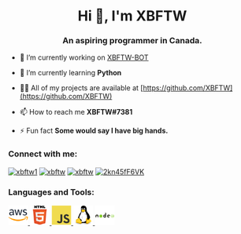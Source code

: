<h1 align="center">Hi 👋, I'm XBFTW</h1>
<h3 align="center">An aspiring programmer in Canada.</h3>

- 🔭 I’m currently working on [XBFTW-BOT](https://github.com/XBFTW/XBFTW-BOT)

- 🌱 I’m currently learning **Python**

- 👨‍💻 All of my projects are available at [https://github.com/XBFTW](https://github.com/XBFTW)

- 📫 How to reach me **XBFTW#7381**

- ⚡ Fun fact **Some would say I have big hands.**

<h3 align="left">Connect with me:</h3>
<p align="left">
<a href="https://twitter.com/xbftw1" target="blank"><img align="center" src="https://raw.githubusercontent.com/rahuldkjain/github-profile-readme-generator/master/src/images/icons/Social/twitter.svg" alt="xbftw1" height="30" width="40" /></a>
<a href="https://instagram.com/xbftw" target="blank"><img align="center" src="https://raw.githubusercontent.com/rahuldkjain/github-profile-readme-generator/master/src/images/icons/Social/instagram.svg" alt="xbftw" height="30" width="40" /></a>
<a href="https://www.youtube.com/c/xbftw" target="blank"><img align="center" src="https://raw.githubusercontent.com/rahuldkjain/github-profile-readme-generator/master/src/images/icons/Social/youtube.svg" alt="xbftw" height="30" width="40" /></a>
<a href="https://discord.gg/2kn45fF6VK" target="blank"><img align="center" src="https://raw.githubusercontent.com/rahuldkjain/github-profile-readme-generator/master/src/images/icons/Social/discord.svg" alt="2kn45fF6VK" height="30" width="40" /></a>
</p>

<h3 align="left">Languages and Tools:</h3>
<p align="left"> <a href="https://aws.amazon.com" target="_blank" rel="noreferrer"> <img src="https://raw.githubusercontent.com/devicons/devicon/master/icons/amazonwebservices/amazonwebservices-original-wordmark.svg" alt="aws" width="40" height="40"/> </a> <a href="https://www.w3.org/html/" target="_blank" rel="noreferrer"> <img src="https://raw.githubusercontent.com/devicons/devicon/master/icons/html5/html5-original-wordmark.svg" alt="html5" width="40" height="40"/> </a> <a href="https://developer.mozilla.org/en-US/docs/Web/JavaScript" target="_blank" rel="noreferrer"> <img src="https://raw.githubusercontent.com/devicons/devicon/master/icons/javascript/javascript-original.svg" alt="javascript" width="40" height="40"/> </a> <a href="https://www.linux.org/" target="_blank" rel="noreferrer"> <img src="https://raw.githubusercontent.com/devicons/devicon/master/icons/linux/linux-original.svg" alt="linux" width="40" height="40"/> </a> <a href="https://nodejs.org" target="_blank" rel="noreferrer"> <img src="https://raw.githubusercontent.com/devicons/devicon/master/icons/nodejs/nodejs-original-wordmark.svg" alt="nodejs" width="40" height="40"/> </a> </p>
